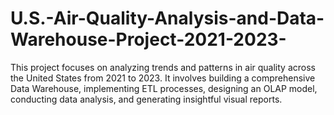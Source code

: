 # U.S.-Air-Quality-Analysis-and-Data-Warehouse-Project-2021-2023-
This project focuses on analyzing trends and patterns in air quality across the United States from 2021 to 2023. It involves building a comprehensive Data Warehouse, implementing ETL processes, designing an OLAP model, conducting data analysis, and generating insightful visual reports.
